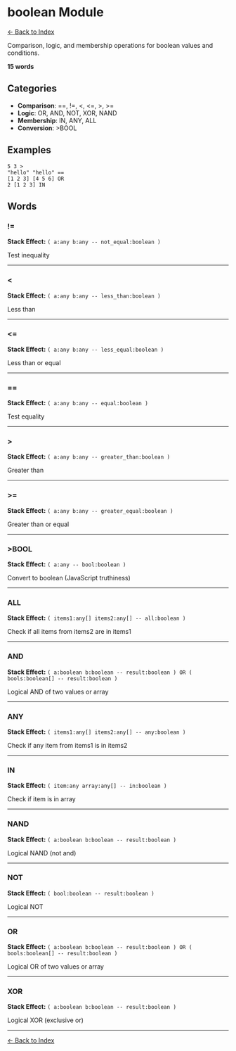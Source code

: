 # boolean Module

[← Back to Index](../index.md)

Comparison, logic, and membership operations for boolean values and conditions.

**15 words**

## Categories

- **Comparison**: ==, !=, <, <=, >, >=
- **Logic**: OR, AND, NOT, XOR, NAND
- **Membership**: IN, ANY, ALL
- **Conversion**: >BOOL

## Examples

```forthic
5 3 >
"hello" "hello" ==
[1 2 3] [4 5 6] OR
2 [1 2 3] IN
```

## Words

### !=

**Stack Effect:** `( a:any b:any -- not_equal:boolean )`

Test inequality

---

### <

**Stack Effect:** `( a:any b:any -- less_than:boolean )`

Less than

---

### <=

**Stack Effect:** `( a:any b:any -- less_equal:boolean )`

Less than or equal

---

### ==

**Stack Effect:** `( a:any b:any -- equal:boolean )`

Test equality

---

### >

**Stack Effect:** `( a:any b:any -- greater_than:boolean )`

Greater than

---

### >=

**Stack Effect:** `( a:any b:any -- greater_equal:boolean )`

Greater than or equal

---

### >BOOL

**Stack Effect:** `( a:any -- bool:boolean )`

Convert to boolean (JavaScript truthiness)

---

### ALL

**Stack Effect:** `( items1:any[] items2:any[] -- all:boolean )`

Check if all items from items2 are in items1

---

### AND

**Stack Effect:** `( a:boolean b:boolean -- result:boolean ) OR ( bools:boolean[] -- result:boolean )`

Logical AND of two values or array

---

### ANY

**Stack Effect:** `( items1:any[] items2:any[] -- any:boolean )`

Check if any item from items1 is in items2

---

### IN

**Stack Effect:** `( item:any array:any[] -- in:boolean )`

Check if item is in array

---

### NAND

**Stack Effect:** `( a:boolean b:boolean -- result:boolean )`

Logical NAND (not and)

---

### NOT

**Stack Effect:** `( bool:boolean -- result:boolean )`

Logical NOT

---

### OR

**Stack Effect:** `( a:boolean b:boolean -- result:boolean ) OR ( bools:boolean[] -- result:boolean )`

Logical OR of two values or array

---

### XOR

**Stack Effect:** `( a:boolean b:boolean -- result:boolean )`

Logical XOR (exclusive or)

---


[← Back to Index](../index.md)
